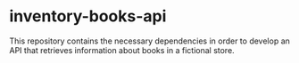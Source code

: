 # inventory-books-api
This repository contains the necessary dependencies in order to develop an API that retrieves information about books in a fictional store.
